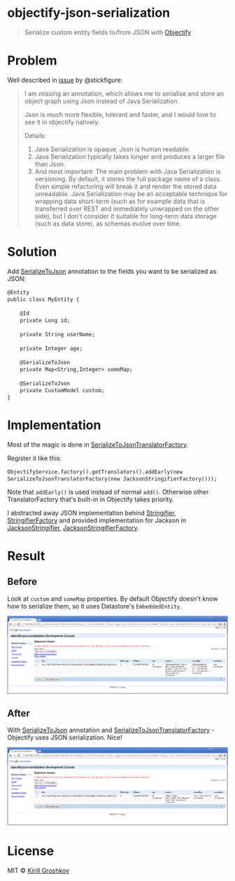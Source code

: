 
# objectify-json-serialization

> Serialize custom entity fields to/from JSON with [Objectify]

# Problem

Well described in [issue] by @stickfigure:

> I am missing an annotation, which allows me to serialize and store an object graph using Json instead of Java Serialization.
> 
> Json is much more flexible, tolerant and faster, and I would love to see it in objectify natively.
> 
> Details:
> 
> 1.  Java Serialization is opaque, Json is human readable.
> 2. Java Serialization typically takes longer and produces a larger file than Json.
> 3. And most important: The main problem with Java Serialization is versioning. By default, it stores the full package name of a class. Even simple refactoring will break it and render the stored data unreadable. Java Serialization may be an acceptable technique for wrapping data short-term (such as for example data that is transferred over REST and immediately unwrapped on the other side), but I don't consider it suitable for long-term data storage (such as data store), as schemas evolve over time.

# Solution

Add [SerializeToJson] annotation to the fields you want to be serialized as JSON:

```
@Entity
public class MyEntity {

    @Id
    private Long id;

    private String userName;

    private Integer age;

    @SerializeToJson
    private Map<String,Integer> someMap;

    @SerializeToJson
    private CustomModel custom;
}

```

# Implementation

Most of the magic is done in [SerializeToJsonTranslatorFactory].

Register it like this:

    ObjectifyService.factory().getTranslators().addEarly(new SerializeToJsonTranslatorFactory(new JacksonStringifierFactory()));
    
Note that `addEarly()` is used instead of normal `add()`. Otherwise other TranslatorFactory that's built-in in Objectify takes priority.

I abstracted away JSON implementation behind [Stringifier], [StringifierFactory] and provided implementation for Jackson in  
[JacksonStringifier], [JacksonStringifierFactory].

# Result
## Before

Look at `custom` and `someMap` properties. By default Objectify doesn't know how to serialize them, so it uses Datastore's `EmbeddedEntity`.

![Before][before]


## After

With [SerializeToJson] annotation and [SerializeToJsonTranslatorFactory] - Objectify uses JSON serialization. Nice!

![After][after]

# License
MIT © [Kirill Groshkov](https://github.com/kirillgroshkov)


[before]: https://raw.githubusercontent.com/kirillgroshkov/objectify-json-serialization/master/screens/before.png
[after]: https://raw.githubusercontent.com/kirillgroshkov/objectify-json-serialization/master/screens/after.png
[SerializeToJson]: [https://github.com/kirillgroshkov/objectify-json-serialization/blob/master/src/main/java/app/ofy/SerializeToJson.java]
[SerializeToJsonTranslatorFactory]: [https://github.com/kirillgroshkov/objectify-json-serialization/blob/master/src/main/java/app/ofy/SerializeToJsonTranslatorFactory.java]
[Stringifier]: [https://github.com/kirillgroshkov/objectify-json-serialization/blob/master/src/main/java/app/ofy/Stringifier.java]
[StringifierFactory]: [https://github.com/kirillgroshkov/objectify-json-serialization/blob/master/src/main/java/app/ofy/StringifierFactory.java]
[JacksonStringifier]: [https://github.com/kirillgroshkov/objectify-json-serialization/blob/master/src/main/java/app/ofy/JacksonStringifier.java]
[JacksonStringifierFactory]: [https://github.com/kirillgroshkov/objectify-json-serialization/blob/master/src/main/java/app/ofy/JacksonStringifierFactory.java]
[objectify]: [https://github.com/objectify/objectify]
[issue]: [https://github.com/objectify/objectify/issues/244]

